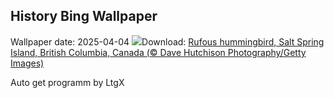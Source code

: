 ## History Bing Wallpaper
Wallpaper date: 2025-04-04
![](https://www.bing.com/th?id=OHR.RufousHummingbird_EN-CA2493433576_UHD.jpg&w=1000)Download: [Rufous hummingbird, Salt Spring Island, British Columbia, Canada (© Dave Hutchison Photography/Getty Images)](https://www.bing.com/th?id=OHR.RufousHummingbird_EN-CA2493433576_UHD.jpg)

Auto get programm by LtgX
